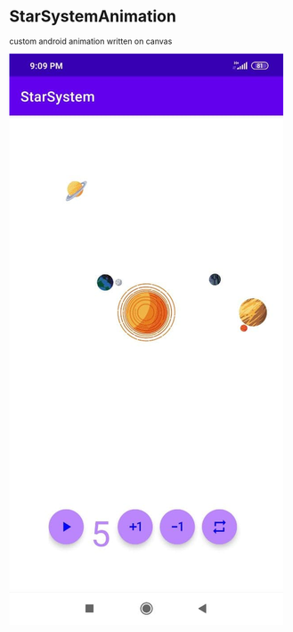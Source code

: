 # StarSystemAnimation
custom android animation written on canvas

![alt text](https://github.com/AntonAsmirko/StarSystemAnimation/blob/main/img.jpeg)
